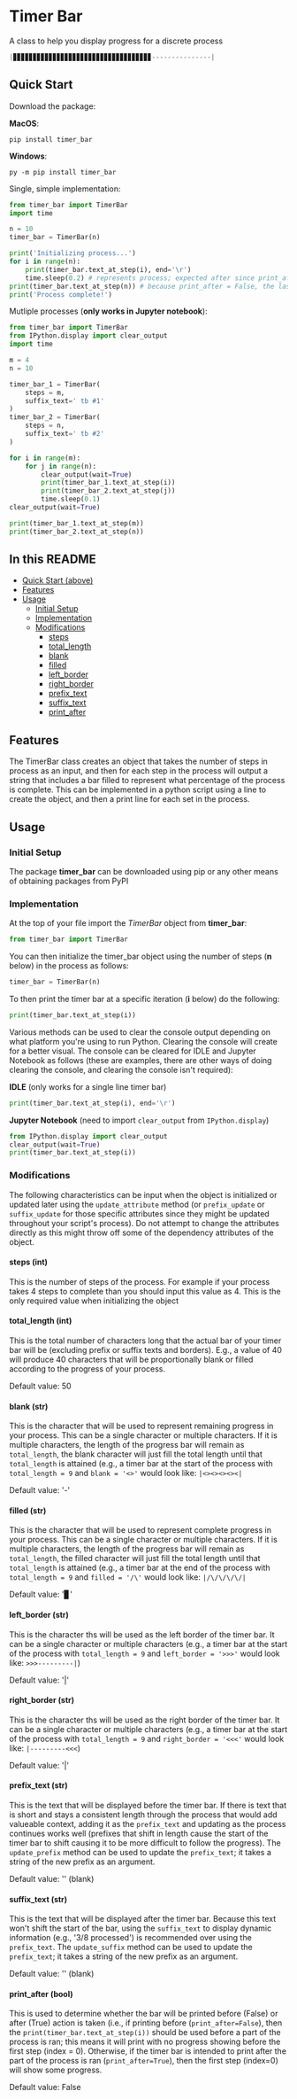 # Timer Bar

A class to help you display progress for a discrete process

```python
|▊▊▊▊▊▊▊▊▊▊▊▊▊▊▊▊▊▊▊▊▊▊▊▊▊▊▊▊▊▊▊▊▊▊▊---------------|
```

## Quick Start

Download the package:

**MacOS**:

```
pip install timer_bar
```

**Windows**:

```
py -m pip install timer_bar
```

Single, simple implementation:

```python
from timer_bar import TimerBar
import time

n = 10
timer_bar = TimerBar(n)

print('Initializing process...')
for i in range(n):
    print(timer_bar.text_at_step(i), end='\r')
    time.sleep(0.2) # represents process; expected after since print_after = False
print(timer_bar.text_at_step(n)) # because print_after = False, the last step should be printed 'manually'
print('Process complete!')
```

Mutliple processes (**only works in Jupyter notebook**):

```python
from timer_bar import TimerBar
from IPython.display import clear_output
import time

m = 4
n = 10

timer_bar_1 = TimerBar(
    steps = m,
    suffix_text=' tb #1'
)
timer_bar_2 = TimerBar(
    steps = n,
    suffix_text=' tb #2'
)

for i in range(m):
    for j in range(n):
        clear_output(wait=True)
        print(timer_bar_1.text_at_step(i))
        print(timer_bar_2.text_at_step(j))
        time.sleep(0.1)
clear_output(wait=True)

print(timer_bar_1.text_at_step(m))
print(timer_bar_2.text_at_step(n))
```

## In this README

- [Quick Start (above)](#quick-start)
- [Features](#features)
- [Usage](#usage)
  - [Initial Setup](#initial-setup)
  - [Implementation](#implementation)
  - [Modifications](#modifications)
    - [steps](#steps)
    - [total_length](#total_length)
    - [blank](#blank)
    - [filled](#filled)
    - [left_border](#left_border)
    - [right_border](#right_border)
    - [prefix_text](#prefix_text)
    - [suffix_text](#suffix_text)
    - [print_after](#print_after)

## Features

The TimerBar class creates an object that takes the number of steps in process as an input, and then for each step in the process will output a string that includes a bar filled to represent what percentage of the process is complete. This can be implemented in a python script using a line to create the object, and then a print line for each set in the process.

## Usage

### Initial Setup

The package **timer_bar** can be downloaded using pip or any other means of obtaining packages from PyPI

### Implementation

At the top of your file import the _TimerBar_ object from **timer_bar**:

```python
from timer_bar import TimerBar
```

You can then initialize the timer_bar object using the number of steps (**n** below) in the process as follows:

```python
timer_bar = TimerBar(n)
```

To then print the timer bar at a specific iteration (**i** below) do the following:

```python
print(timer_bar.text_at_step(i))
```

Various methods can be used to clear the console output depending on what platform you're using to run Python. Clearing the console will create for a better visual. The console can be cleared for IDLE and Jupyter Notebook as follows (these are examples, there are other ways of doing clearing the console, and clearing the console isn't required):

**IDLE** (only works for a single line timer bar)

```python
print(timer_bar.text_at_step(i), end='\r')
```

**Jupyter Notebook** (need to import `clear_output` from `IPython.display`)

```python
from IPython.display import clear_output
clear_output(wait=True)
print(timer_bar.text_at_step(i))
```

### Modifications

The following characteristics can be input when the object is initialized or updated later using the `update_attribute` method (or `prefix_update` or `suffix_update` for those specific attributes since they might be updated throughout your script's process). Do not attempt to change the attributes directly as this might throw off some of the dependency attributes of the object.

#### steps (int)

This is the number of steps of the process. For example if your process takes 4 steps to complete than you should input this value as 4. This is the only required value when initializing the object

#### total_length (int)

This is the total number of characters long that the actual bar of your timer bar will be (excluding prefix or suffix texts and borders). E.g., a value of 40 will produce 40 characters that will be proportionally blank or filled according to the progress of your process.

Default value: 50

#### blank (str)

This is the character that will be used to represent remaining progress in your process. This can be a single character or multiple characters. If it is multiple characters, the length of the progress bar will remain as `total_length`, the blank character will just fill the total length until that `total_length` is attained (e.g., a timer bar at the start of the process with `total_length = 9` and `blank = '<>'` would look like: `|<><><><><|`

Default value: '-'

#### filled (str)

This is the character that will be used to represent complete progress in your process. This can be a single character or multiple characters. If it is multiple characters, the length of the progress bar will remain as `total_length`, the filled character will just fill the total length until that `total_length` is attained (e.g., a timer bar at the end of the process with `total_length = 9` and `filled = '/\'` would look like: `|/\/\/\/\/|`

Default value: '▊'

#### left_border (str)

This is the character ths will be used as the left border of the timer bar. It can be a single character or multiple characters (e.g., a timer bar at the start of the process with `total_length = 9` and `left_border = '>>>'` would look like: `>>>---------|`)

Default value: '|'

#### right_border (str)

This is the character ths will be used as the right border of the timer bar. It can be a single character or multiple characters (e.g., a timer bar at the start of the process with `total_length = 9` and `right_border = '<<<'` would look like: `|---------<<<`)

Default value: '|'

#### prefix_text (str)

This is the text that will be displayed before the timer bar. If there is text that is short and stays a consistent length through the process that would add valueable context, adding it as the `prefix_text` and updating as the process continues works well (prefixes that shift in length cause the start of the timer bar to shift causing it to be more difficult to follow the progress). The `update_prefix` method can be used to update the `prefix_text`; it takes a string of the new prefix as an argument.

Default value: '' (blank)

#### suffix_text (str)

This is the text that will be displayed after the timer bar. Because this text won't shift the start of the bar, using the `suffix_text` to display dynamic information (e.g., '3/8 processed') is recommended over using the `prefix_text`. The `update_suffix` method can be used to update the `prefix_text`; it takes a string of the new prefix as an argument.

Default value: '' (blank)

#### print_after (bool)

This is used to determine whether the bar will be printed before (False) or after (True) action is taken (i.e., if printing before (`print_after=False`), then the `print(timer_bar.text_at_step(i))` should be used before a part of the process is ran; this means it will print with no progress showing before the first step (index = 0). Otherwise, if the timer bar is intended to print after the part of the process is ran (`print_after=True`), then the first step (index=0) will show some progress.

Default value: False
